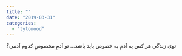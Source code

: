 ```yaml
---
title: ""
date: "2019-03-31"
categories: 
  - "tytomood"
---
```


توی زندگی هر کس یه آدمِ به خصوص باید باشد... تو آدمِ مخصوصِ کدوم آدمی؟
